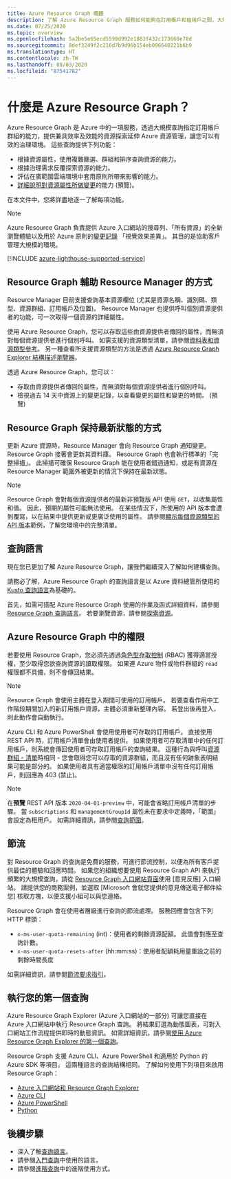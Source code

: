 ```yaml
---
title: Azure Resource Graph 概觀
description: 了解 Azure Resource Graph 服務如何能夠在訂用帳戶和租用戶之間，大規模地進行複雜的資源查詢。
ms.date: 07/25/2020
ms.topic: overview
ms.openlocfilehash: 5a2be5e65ecd5590d992e1883f432c173660e78d
ms.sourcegitcommit: 8def3249f2c216d7b9d96b154eb096640221b6b9
ms.translationtype: HT
ms.contentlocale: zh-TW
ms.lasthandoff: 08/03/2020
ms.locfileid: "87541782"
---
```

# <a name="what-is-azure-resource-graph"></a>什麼是 Azure Resource Graph？

Azure Resource Graph 是 Azure 中的一項服務，透過大規模查詢指定訂用帳戶群組的能力，提供兼具效率及效能的資源探索延伸 Azure 資源管理，讓您可以有效的治理環境。 這些查詢提供下列功能：

- 根據資源屬性，使用複雜篩選、群組和排序查詢資源的能力。
- 根據治理需求反覆探索資源的能力。
- 評估在廣範圍雲端環境中套用原則所帶來影響的能力。
- [詳細說明對資源屬性所做變更](./how-to/get-resource-changes.md)的能力 (預覽)。

在本文件中，您將詳盡地逐一了解每項功能。

> [!NOTE]
> Azure Resource Graph 負責提供 Azure 入口網站的搜尋列、「所有資源」的全新瀏覽體驗以及用於 Azure 原則的[變更記錄](../policy/how-to/determine-non-compliance.md#change-history)
> 「視覺效果差異」。 其目的是協助客戶管理大規模的環境。

[!INCLUDE [azure-lighthouse-supported-service](../../../includes/azure-lighthouse-supported-service.md)]

## <a name="how-does-resource-graph-complement-azure-resource-manager"></a>Resource Graph 輔助 Resource Manager 的方式

Resource Manager 目前支援查詢基本資源欄位 (尤其是資源名稱、識別碼、類型、資源群組、訂用帳戶及位置)。 Resource Manager 也提供呼叫個別資源提供者的功能，可一次取得一個資源的詳細屬性。

使用 Azure Resource Graph，您可以存取這些由資源提供者傳回的屬性，而無須對每個資源提供者進行個別呼叫。 如需支援的資源類型清單，請參閱[資料表和資源類型參考](./reference/supported-tables-resources.md)。 另一種查看所支援資源類型的方法是透過 [Azure Resource Graph Explorer 結構描述瀏覽器](./first-query-portal.md#schema-browser)。

透過 Azure Resource Graph，您可以：

- 存取由資源提供者傳回的屬性，而無須對每個資源提供者進行個別呼叫。
- 檢視過去 14 天中資源上的變更記錄，以查看變更的屬性和變更的時間。 (預覽)

## <a name="how-resource-graph-is-kept-current"></a>Resource Graph 保持最新狀態的方式

更新 Azure 資源時，Resource Manager 會向 Resource Graph 通知變更。
Resource Graph 接著會更新其資料庫。 Resource Graph 也會執行標準的「完整掃描」。 此掃描可確保 Resource Graph 能在使用者錯過通知，或是有資源在 Resource Manager 範圍外被更新的情況下保持在最新狀態。

> [!NOTE]
> Resource Graph 會對每個資源提供者的最新非預覽版 API 使用 `GET`，以收集屬性和值。 因此，預期的屬性可能無法使用。 在某些情況下，所使用的 API 版本會遭到覆寫，以在結果中提供更新或更廣泛使用的屬性。 請參閱[顯示每個資源類型的 API 版本](./samples/advanced.md#apiversion)範例，了解您環境中的完整清單。

## <a name="the-query-language"></a>查詢語言

現在您已更加了解 Azure Resource Graph，讓我們繼續深入了解如何建構查詢。

請務必了解，Azure Resource Graph 的查詢語言是以 Azure 資料總管所使用的 [Kusto 查詢語言](/azure/data-explorer/data-explorer-overview)為基礎的。

首先，如需可搭配 Azure Resource Graph 使用的作業及函式詳細資料，請參閱 [Resource Graph 查詢語言](./concepts/query-language.md)。 若要瀏覽資源，請參閱[探索資源](./concepts/explore-resources.md)。

## <a name="permissions-in-azure-resource-graph"></a>Azure Resource Graph 中的權限

若要使用 Resource Graph，您必須先透過[角色型存取控制](../../role-based-access-control/overview.md) (RBAC) 獲得適當授權，至少取得您欲查詢資源的讀取權限。 如果連 Azure 物件或物件群組的 `read` 權限都不具備，則不會傳回結果。

> [!NOTE]
> Resource Graph 會使用主體在登入期間可使用的訂用帳戶。 若要查看作用中工作階段期間加入的新訂用帳戶資源，主體必須重新整理內容。 若登出後再登入，則此動作會自動執行。

Azure CLI 和 Azure PowerShell 會使用使用者可存取的訂用帳戶。 直接使用 REST API 時，訂用帳戶清單會由使用者提供。 如果使用者可存取清單中的任何訂用帳戶，則系統會傳回使用者可存取訂用帳戶的查詢結果。 這種行為與呼叫[資源群組 - 清單](/rest/api/resources/resourcegroups/list)時相同 \- 您會取得您可以存取的資源群組，而且沒有任何跡象表明結果可能是部分的。 如果使用者具有適當權限的訂用帳戶清單中沒有任何訂用帳戶，則回應為 403 (禁止)。

> [!NOTE]
> 在**預覽** REST API 版本 `2020-04-01-preview` 中，可能會省略訂用帳戶清單的步驟。
> 當 `subscriptions` 和 `managementGroupId` 屬性未在要求中定義時，「範圍」 會設定為租用戶。 如需詳細資訊，請參閱[查詢範圍](./concepts/query-language.md#query-scope)。

## <a name="throttling"></a>節流

對 Resource Graph 的查詢是免費的服務，可進行節流控制，以便為所有客戶提供最佳的體驗和回應時間。 如果您的組織想要使用 Resource Graph API 來執行頻繁的大規模查詢，請從 [Resource Graph 入口網站頁面](https://portal.azure.com/#blade/Microsoft_Azure_Policy/PolicyMenuBlade/ResourceGraph)使用 [意見反應] 入口網站。
請提供您的商務案例，並選取 [Microsoft 會就您提供的意見傳送電子郵件給您] 核取方塊，以便支援小組可以與您連絡。

Resource Graph 會在使用者層級進行查詢的節流處理。 服務回應會包含下列 HTTP 標頭：

- `x-ms-user-quota-remaining` (int)：使用者的剩餘資源配額。 此值會對應至查詢計數。
- `x-ms-user-quota-resets-after` (hh:mm:ss)：使用者配額耗用量重設之前的剩餘時間長度

如需詳細資訊，請參閱[節流要求指引](./concepts/guidance-for-throttled-requests.md)。

## <a name="running-your-first-query"></a>執行您的第一個查詢

Azure Resource Graph Explorer (Azure 入口網站的一部分) 可讓您直接在 Azure 入口網站中執行 Resource Graph 查詢。 將結果釘選為動態圖表，可對入口網站工作流程提供即時的動態資訊。 如需詳細資訊，請參閱[使用 Azure Resource Graph Explorer 的第一個查詢](./first-query-portal.md)。

Resource Graph 支援 Azure CLI、Azure PowerShell 和適用於 Python 的 Azure SDK 等項目。 這兩種語言的查詢結構相同。 了解如何使用下列項目來啟用 Resource Graph：

- [Azure 入口網站和 Resource Graph Explorer](./first-query-portal.md) 
- [Azure CLI](./first-query-azurecli.md#add-the-resource-graph-extension)
- [Azure PowerShell](./first-query-powershell.md#add-the-resource-graph-module)
- [Python](./first-query-python.md#add-the-resource-graph-library)

## <a name="next-steps"></a>後續步驟

- 深入了解[查詢語言](./concepts/query-language.md)。
- 請參閱[入門查詢](./samples/starter.md)中使用的語言。
- 請參閱[進階查詢](./samples/advanced.md)中的進階使用方式。

